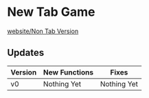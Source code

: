 # New Tab Game

[website/Non Tab Version](https://tabwars.github.io/ "Website")

## Updates

|Version|New Functions|Fixes|
|----|-----|-------|
|v0|Nothing Yet|Nothing Yet|
